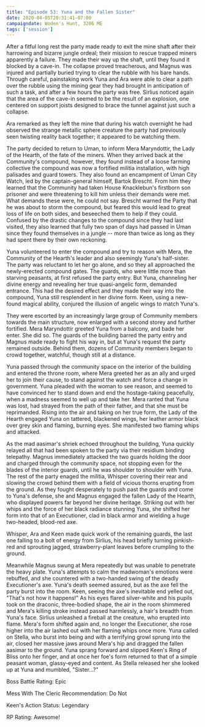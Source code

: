 ```yaml
---
title: "Episode 53: Yuna and the Fallen Sister"
date: 2020-04-05T20:31:41-07:00
campaigndate: Woden's Hunt, 3206 ME
tags: ['session']
---
```


After a fitful long rest the party made ready to exit the mine shaft after their harrowing and
bizarre jungle ordeal; their mission to rescue trapped miners apparently a failure. They made their
way up the shaft, until they found it blocked by a cave-in. The collapse proved treacherous, and
Magnus was injured and partially buried trying to clear the rubble with his bare hands. Through
careful, painstaking work Yuna and Ara were able to clear a path over the rubble using the mining
gear they had brought in anticipation of such a task, and after a few hours the party was free.
Sirlius noticed again that the area of the cave-in seemed to be the result of an explosion, one
centered on support joists designed to brace the tunnel against just such a collapse.

Ara remarked as they left the mine that during his watch overnight he had observed the strange
metallic sphere creature the party had previously seen twisting reality back together; it appeared
to be watching them.

The party decided to return to Uman, to inform Mera Maryndottir, the Lady of the Hearth, of the fate of the miners. When they
arrived back at the Community's compound, however, they found instead of a loose farming collective
the compound was now a fortified militia installation, with high palisades and guard towers. They
also found an encampment of Uman City Watch, led by the captain-general himself, Bartok Brescht.
From him they learned that the Community had taken House Knacklebun's firstborn son prisoner and
were threatening to kill him unless their demands were met. What demands these were, he could not
say. Brescht warned the Party that he was about to storm the compound, but feared this would lead to
great loss of life on both sides, and beseeched them to help if they could. Confused by the drastic
changes to the compound since they had last visited, they also learned that fully two span of days
had passed in Uman since they found themselves in a jungle -- more than twice as long as they had
spent there by their own reckoning.

Yuna volunteered to enter the compound and try to reason with Mera, the Community of the Hearth's
leader and also seemingly Yuna's half-sister. The party was reluctant to let her go alone, and so
they all approached the newly-erected compound gates. The guards, who were little more than starving
peasants, at first refused the party entry. But Yuna, channeling her divine energy and revealing her
true quasi-angelic form, demanded entrance. This had the desired effect and they made their way into
the compound, Yuna still resplendent in her divine form. Keen, using a new-found magical ability,
conjured the illusion of angelic wings to match Yuna's.

They were escorted by an increasingly large group of Community members towards the main structure,
now enlarged with a second storey and further fortified. Mera Maryndottir greeted Yuna from a
balcony, and bade her enter. She did so. The guards of the building barred the party entry and
Magnus made ready to fight his way in, but at Yuna's request the party remained outside. Behind
them, dozens of Community members began to crowd together, watchful, though still at a distance.

Yuna passed through the community space on the interior of the building and entered the throne room,
where Mera greeted her as an ally and urged her to join their cause, to stand against the watch and
force a change in government. Yuna pleaded with the woman to see reason, and seemed to have
convinced her to stand down and end the hostage-taking peacefully, when a madness seemed to well up
and take her. Mera ranted that Yuna was lost, had strayed from the path of their father, and that
she must be reprimanded. Rising into the air and taking on her true form, the Lady of the Hearth
engaged Yuna on tattered, blackened wings, her leather armor black over grey skin and flaming,
burning eyes. She manifested two flaming whips and attacked.

As the mad aasimar's shriek echoed throughout the building, Yuna quickly relayed all that had been
spoken to the party via their residium binding telepathy. Magnus immediately attacked the two guards
holding the door and charged through the community space, not stopping even for the blades of the
interior guards, until he was shoulder to shoulder with Yuna. The rest of the party enaged the
militia, Whisper covering their rear and slowing the crowd behind them with a field of vicious
thorns erupting from the ground. As they fought desperately to push past the guards and come to
Yuna's defense, she and Magnus engaged the fallen Lady of the Hearth, who displayed powers far
beyond her divine heritage. Striking out with her whips and the force of her black radiance stunning
Yuna, she shifted her form into that of an Executioner, clad in black armor and wielding a
huge two-headed, blood-red axe.

Whisper, Ara and Keen made quick work of the remaining guards, the last one falling to a bolt of
energy from Sirlius, his head briefly turning pinkish-red and sprouting jagged, strawberry-plant
leaves before crumpling to the ground.

Meanwhile Magnus swung at Mera repeatedly but was unable to penetrate the heavy plate. Yuna's
attempts to calm the madwoman's emotions were rebuffed, and she countered with a two-handed swing of
the deadly Executioner's axe. Yuna's death seemed assured, but as the axe fell the party burst into
the room. Keen, seeing the axe's inevitable end yelled out, "That's not how it happens!" As his eyes
flared silver-white and his pupils took on the draconic, three-bodied shape, the air in the room
shimmered and Mera's killing stroke instead passed harmlessly, a hair's breadth from Yuna's face.
Sirlius unleashed a fireball at the creature, who erupted into flame. Mera's form shifted again and, 
no longer the Executioner, she rose higher into the air lashed out with her flaming whips once more.
Yuna called on Stella, who burst into being and with a terrifying growl sprung into the air, closed
her massive jaws around Mera's hip and dragged the fallen aasimar to the ground. Yuna sprang forward and
slipped Keen's Ring of Bliss onto her finger, and at once her foe's form returned to that of a
simple peasant woman, glassy-eyed and content. As Stella released her she looked up at Yuna and
mumbled, "Sister...?"


Boss Battle Rating: Epic

Mess With The Cleric Recommendation: Do Not

Keen's Action Status: Legendary

RP Rating: Awesome!

